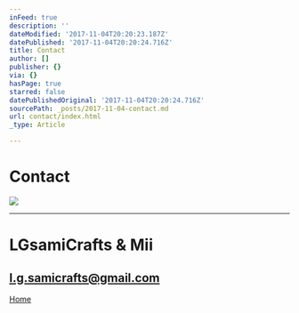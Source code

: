 ```yaml
---
inFeed: true
description: ''
dateModified: '2017-11-04T20:20:23.187Z'
datePublished: '2017-11-04T20:20:24.716Z'
title: Contact
author: []
publisher: {}
via: {}
hasPage: true
starred: false
datePublishedOriginal: '2017-11-04T20:20:24.716Z'
sourcePath: _posts/2017-11-04-contact.md
url: contact/index.html
_type: Article

---
```

# **Contact**
![](https://the-grid-user-content.s3-us-west-2.amazonaws.com/86e959fd-e3e8-4d23-a813-d8801b30c6d2.jpg)

---

# **LGsamiCrafts & Mii**

## l.g.samicrafts@gmail.com
[Home][0]

[0]: https://thegrid.ai/lgsamicrafts/